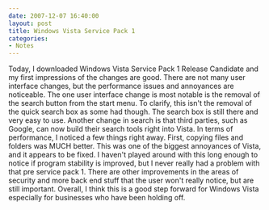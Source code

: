 ```yaml
---
date: 2007-12-07 16:40:00
layout: post
title: Windows Vista Service Pack 1
categories:
- Notes
---
```


Today, I downloaded Windows Vista Service Pack 1 Release Candidate and my first impressions of the changes are good. There are not many user interface changes, but the performance issues and annoyances are noticeable. The one user interface change is most notable is the removal of the search button from the start menu. To clarify, this isn't the removal of the quick search box as some had though. The search box is still there and very easy to use. Another change in search is that third parties, such as Google, can now build their search tools right into Vista. In terms of performance, I noticed a few things right away. First, copying files and folders was MUCH better. This was one of the biggest annoyances of Vista, and it appears to be fixed. I haven't played around with this long enough to notice if program stability is improved, but I never really had a problem with that pre service pack 1. There are other improvements in the areas of security and more back end stuff that the user won't really notice, but are still important. Overall, I think this is a good step forward for Windows Vista especially for businesses who have been holding off. 
